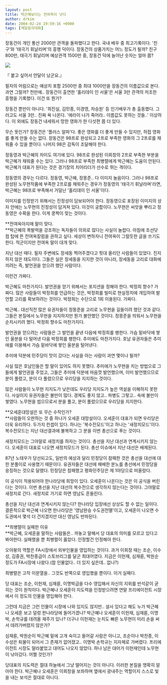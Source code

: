 ```yaml
---
layout: post
title: 박근혜보다는 전여옥이 낫다
author: drkim
date: 2004-02-24 19:59:16 +0900
tags: [깨달음의대화]
---
```

장동건이 개인 통산 2000만 관객을 돌파했다고 한다. 국내 배우 중 최고기록이다. '친구'와 '태극기 휘날리며'의 흥행 덕이다. 장동건의 상품가치는 어느 정도가 될까? 친구 800만, 태극기 휘날리며 예상관객 1500만 중, 장동건 덕에 늘어난 숫자는 얼마 쯤?


  ![](http://drkimz.com/technote/board/KDR/upimg/1077255026.jpg)


  『 붙고 싶어서 안달이 났군요.』


필자의 어림으로는 예상치 포함 2500만 중 최대 1000만을 장동건의 이름값으로 본다. 과연 그럴까? 천만에.. 장동건이 출연한 '홀리데이 인 서울'은 서울 3만 관객의 저조한 흥행을 기록했다. 이건 또 뭔가?

장동건 뿐만이 아니다. '최진실, 김민종, 이경영, 차승원' 등 인기배우가 총 출동했다. 그러고도 서울 3만.. 진짜 욕 나온다. '에라이 나가 죽어라.. 이름값도 못하는 것들..' 이상하다. 이 외에도 장동건 내세워서 망한 영화가 한 다섯편 쯤 더 있다. 

무슨 뜻인가? 장동건은 '플러스 알파'다. 좋은 영화를 더 좋게 만들 수 있지만, 허접 영화를 좋게 만들 수는 없다. 장동건은 98프로 완성되고 2프로 부족한 영화의 그 2프로를 채워줄 수 있을 뿐이다. 나머지 98은 감독이 조달해야 한다. 

정동영과 박근혜의 차이도 여기에 있다. 98프로 완성된 이회창의 2프로 부족한 부분을 박근혜가 채워줄 수는 있다. 그러나 98프로 부족한 최병렬에게 박근혜는 도움이 안된다. 박근혜가 대표가 된다는 것은 경기장의 치어리더가 선수로 뛰는 격이다. 

정동영의 경우는 다르다. 정동영, 박근혜, 정몽준.. 다 이미지 놀음이다. 그러나 98프로 완성된 노무현작품에 부족한 2프로를 채워주는 경우가 정동영의 '태극기 휘날라며'라면, 박근혜는 98프로 부족해서 거덜난 '홀리데이 인 서울'이다. 

이미지를 인정받기 위해서는 진정성이 담보되어야 한다. 정동영으로 포장된 이미지의 상자 안에는 노무현의 진정성이 담겨져 있다. 이것이 궁합이다. 노무현은 씨앗을 뿌리고 정동영은 수확을 한다. 이게 쿵짝이 맞는 것이다. 

**전여옥아지매 말이 맞다.   
**박근혜의 폭발력을 강조하는 독자들이 의외로 많다는 사실이 놀랍다. 아침에 조선닷컴 탑에 뜬 전여옥칼럼을 권하고 싶다. 세상이 변하자니 전여옥이 그럴듯한 글을 쓰기도 한다. 적군이지만 전여옥 말이 대개 맞다. 

지난 대선 때다. 필자 주변에도 장세동 찍어주겠다고 핏대 올리던 사람들이 있었다. 진지하지 않은 태도이다. 그들은 실은 장세동을 지지한 것이 아니라, 장세동을 고리로 대화에 끼려는 즉, 발언권을 얻으려 했던 사람이다. 

이런건 가짜다. 

박근혜도 마찬가지다. 발언권을 얻기 위해서는 포지션을 정해야 한다. 박정희 향수? 가짜다. 많은 사람들이 박정희를 언급하는 것은, 박정희를 빌미로 현실정치에 개입하여 발언할 고리를 확보하려는 것이다. 박정희는 수단으로 1회 이용된다. 가짜다. 

박근혜.. 대선직전 많은 유권자들이 정몽준을 고리로 노무현을 길들이려 했던 것과 같다. 그들은 본질에서 노무현을 지지하지만 뭔가 불안했던 것이다. 정몽준을 띄워서 노무현을 순치시키려 했다. 박정희 향수도 마찬가지다. 

발언권을 얻으려는 사람들은 그 발언을 끝낸 다음에 박정희를 팽한다. 가슴 밑바닥에 쌓인 울분을 다 털어낸 다음 박정희를 팽한다. 추미애도 마찬가지다. 호남 유권자들은 추미애를 이용해서 가슴 밑바닥에 쌓인 울분을 털어낸다. 

추미애 덕분에 민주당이 맛이 갔다는 사실을 아는 사람이 과연 몇이나 될까? 

사실 많은 호남인들은 할 말이 있어도 하지 못했다. 추미애가 노무현을 치는 방법으로 그들에게 발언권을 주었고, 그들은 추미애 덕분에 마음껏 발언했으며, 이미 발언했으므로 분이 풀렸고, 분이 다 풀렸으므로 우리당을 지지하는 것이다. 

많은 사람들이 노무현 지지도가 낮은데도 우리당 지지도가 높은 역설을 이해하지 못한다. 사실이지 유권자들은 불만이 많다. 경제도 좋지 않고.. 파병도 그렇고.. 속에 불만이 쌓였다. 노무현을 씹으므로서 분을 풀고, 분이 풀렸으므로 우리당을 지지한다. 

**오세훈대망설은 또 무슨 수작인가?  
**사람들이 오판하는 것 중 하나가 오세훈 대망설이다. 오세훈이 대표가 되면 우리당은 더욱 유리하다. 두가지 컨셉이 있다. 하나는 '복수전모드'이고 하나는 '새정치모드'이다. 복수전모드는 지난 대선결과에 불복하고 그 분을 이번 총선으로 푸는 것이다. 

새정치모드는 그야말로 새정치를 하자는 것이다. 총선을 지난 대선과 연계시키지 않는다. 오세훈이 대표로 나오면 새정치모드가 된다. 총선 이슈에서 지난 대선은 배제된다. 

87년 노태우가 당선되고도, 일반의 예상과 달리 민정당이 참패한 것은 총선을 대선에 대한 분풀이로 사용했기 때문이다. 유권자들은 대선에 패배한 분노를 총선에서 민정당을 응징하는 것으로 달랬다. 민정당은 참패했고 평화민주당은 제 1야당으로 떠올랐다. 

이 공식이 적용되어야 한나라당에 희망이 있다. 오세훈이 나온다는 것은 이 공식을 버린다는 것이다. 이번 총선을 지난 대선의 복수전으로 생각하지 않는다는 것이다. 그야말로 새정치로 간다. 새정치로 가기로 하면 영남도 흔들린다. 

총선을 지난 대선과 연계시키지 않는다? 한나라당 입장에선 상상도 할 수 없는 일이다. 결론적으로 박근혜 나오면 한나라당은 '영남완승 수도권전멸'이고, 오세훈이 나오면 수도권에서 몇석 더 건지겠지만 대신 영남도 반파된다. 

**최병렬이 실패한 이유  
**박근혜, 오세훈을 말하는 사람들은.. 까놓고 말해서 당 대표의 의미를 모르고 있다고 봐야한다. 실패했을 뿐 최병렬이 옳았다. 인정할건 인정해야 한다. 

오야붕의 역할은 FA시장에서 외부인물을 영입하는 것이다. 과거 이회창 때는 조순, 이수성, 김중권, 박찬종급이 스토브리그를 달군 최대어였다. 지금은 이헌재, 심재륜, 박원순 정도가 FA시장에 나왔다.(참 인물없다.. 더 있지 싶은데.. 없나?) 

최병렬은 고작 이문열을.. 그것도 반쪽으로 영입했을 뿐이다. 이거 실패다. 

당 대표는 조순, 이헌재, 심재륜, 이명박급을 다수 영입해서 자신의 지위를 반석같이 굳히는 것이 원칙이다. 박근혜나 오세훈이 지도력을 인정받으려면 연말 프리에이전트 시장에서 이 정도의 인물을 영입해야 한다. 

그런데 지금은 그런 인물이 시장에 나와 있지도 않지만.. 설사 있다고 해도 누가 박근혜나 오세훈 보고 덜렁 한나라당에 들어가겠나? 박근혜나 오세훈이 이헌재, 심재륜, 이명박, 손학규를 데려올 재주가 있나? 더구나 이헌재는 눈치도 빠른 노무현이 미리 손을 써서 데려가버렸지 않은가? 

심재륜, 박원순이 박근혜 밑에 고개 숙이고 들어갈 사람은 아니고, 조순이나 박찬종, 이수성은 퇴물이 되어서 그 존재가 없어졌고.. 이명박 손학규는 지자체로 가버렸다. 프리에이전트 시장도 말라붙었고 대어도 나오지 않았다. 하나 남은 대어가 이헌재인데 노무현이 낚아갔다. 어쩔 것인가? 

당대표의 지도력은 절대 하늘에서 그냥 떨어지는 것이 아니다. 이러한 본질을 명확히 알아야 한다. 박근혜나 오세훈은 이회창을 보좌하며 옆에서 광내주는 역할이지 스스로 빛을 내는 보석은 절대로 아니다.